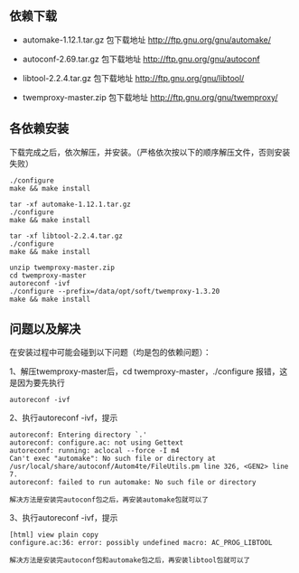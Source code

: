 ## 依赖下载
* automake-1.12.1.tar.gz 包下载地址
http://ftp.gnu.org/gnu/automake/

* autoconf-2.69.tar.gz 包下载地址
http://ftp.gnu.org/gnu/autoconf

* libtool-2.2.4.tar.gz 包下载地址
http://ftp.gnu.org/gnu/libtool/

* twemproxy-master.zip 包下载地址
http://ftp.gnu.org/gnu/twemproxy/

## 各依赖安装
下载完成之后，依次解压，并安装。（严格依次按以下的顺序解压文件，否则安装失败）
```tar -xf autoconf-2.69.tar.gz
./configure
make && make install
```
```
tar -xf automake-1.12.1.tar.gz
./configure
make && make install
```
```
tar -xf libtool-2.2.4.tar.gz
./configure
make && make install
```
```
unzip twemproxy-master.zip
cd twemproxy-master
autoreconf -ivf
./configure --prefix=/data/opt/soft/twemproxy-1.3.20
make && make install
```

## 问题以及解决
在安装过程中可能会碰到以下问题（均是包的依赖问题）：

1、解压twemproxy-master后，cd twemproxy-master，./configure 报错，这是因为要先执行
```
autoreconf -ivf
```

2、执行autoreconf -ivf，提示

```
autoreconf: Entering directory `.'
autoreconf: configure.ac: not using Gettext
autoreconf: running: aclocal --force -I m4
Can't exec "automake": No such file or directory at /usr/local/share/autoconf/Autom4te/FileUtils.pm line 326, <GEN2> line 7.
autoreconf: failed to run automake: No such file or directory
```

``解决方法是安装完autoconf包之后，再安装automake包就可以了``

3、执行autoreconf -ivf，提示
```
[html] view plain copy
configure.ac:36: error: possibly undefined macro: AC_PROG_LIBTOOL
```
``解决方法是安装完autoconf包和automake包之后，再安装libtool包就可以了``
